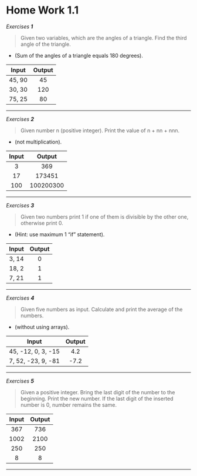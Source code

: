 # Home Work 1.1

*Exercises **1***

> Given two variables, which are the angles of a triangle. Find the third angle of the triangle. 
- (Sum of the angles of a triangle equals 180 degrees). 

| Input   | Output |
| :-----: | :----: |
| 45, 90  | 45     |
| 30, 30  | 120    |
| 75, 25  | 80     |
---

*Exercises **2***

> Given number n (positive integer). Print the value of n + nn + nnn. 
- (not multiplication).

| Input   | Output    |
| :-----: | :-------: |
| 3       | 369       |
| 17      | 173451    |
| 100     | 100200300 |
---

*Exercises **3***

> Given two numbers print 1 if one of them is divisible by the other one, otherwise print 0.
- (Hint: use maximum 1 “if” statement). 

| Input   | Output    |
| :-----: | :-------: |
| 3, 14      | 0      |
| 18, 2      | 1    |
| 7, 21     | 1 |
---

*Exercises **4***

> Given five numbers as input. Calculate and print the average of the numbers.
- (without using arrays).
 

| Input   | Output    |
| :-----: | :-------: |
| 45, -12, 0, 3, -15  | 4.2      |
| 7, 52, -23, 9, -81  | -7.2    |
---

*Exercises **5***

> Given a positive integer. Bring the last digit of the number to the beginning. Print the new number. If the last digit of the inserted number is 0, number remains the same.
 

| Input   | Output    |
| :-----: | :-------: |
| 367       | 736       |
| 1002      | 2100    |
| 250     | 250 |
| 8 | 8 |
---